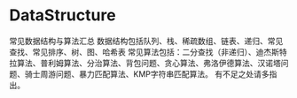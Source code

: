 # DataStructure
常见数据结构与算法汇总
数据结构包括队列、栈、稀疏数组、链表、递归、常见查找、常见排序、树、图、哈希表
常见算法包括：二分查找（非递归）、迪杰斯特拉算法、普利姆算法、分治算法、背包问题、贪心算法、弗洛伊德算法、汉诺塔问题、骑士周游问题、暴力匹配算法、KMP字符串匹配算法。
有不足之处请多指出。
